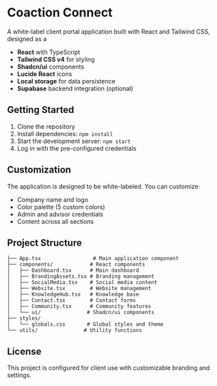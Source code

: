 # Coaction Connect

A white-label client portal application built with React and Tailwind CSS, designed as a 

- **React** with TypeScript
- **Tailwind CSS v4** for styling
- **Shadcn/ui** components
- **Lucide React** icons
- **Local storage** for data persistence
- **Supabase** backend integration (optional)

## Getting Started

1. Clone the repository
2. Install dependencies: `npm install`
3. Start the development server: `npm start`
4. Log in with the pre-configured credentials

## Customization

The application is designed to be white-labeled. You can customize:
- Company name and logo
- Color palette (5 custom colors)
- Admin and advisor credentials
- Content across all sections

## Project Structure

```
├── App.tsx                 # Main application component
├── components/            # React components
│   ├── Dashboard.tsx      # Main dashboard
│   ├── BrandingAssets.tsx # Branding management
│   ├── SocialMedia.tsx    # Social media content
│   ├── Website.tsx        # Website management
│   ├── KnowledgeHub.tsx   # Knowledge base
│   ├── Contact.tsx        # Contact forms
│   ├── Community.tsx      # Community features
│   └── ui/               # Shadcn/ui components
├── styles/
│   └── globals.css       # Global styles and theme
└── utils/               # Utility functions
```

## License

This project is configured for client use with customizable branding and settings.
